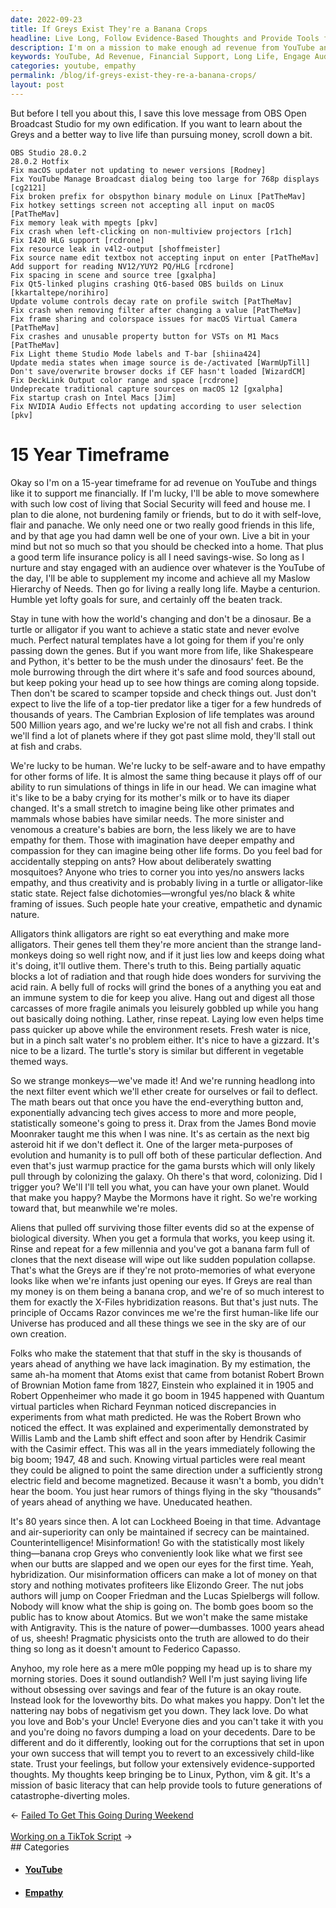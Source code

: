 ```yaml
---
date: 2022-09-23
title: If Greys Exist They're a Banana Crops
headline: Live Long, Follow Evidence-Based Thoughts and Provide Tools for Future Generations
description: I'm on a mission to make enough ad revenue from YouTube and other platforms to support myself financially over the next 15 years. My goal is to live a long life, nurture and engage with an audience, and have empathy for all life forms. I'm determined to move somewhere with a low cost of living and die alone, not burdening family or friends. I'm sharing my stories and encouraging people to do what they love, follow evidence-based thoughts, and provide tools for future generations.
keywords: YouTube, Ad Revenue, Financial Support, Long Life, Engage Audience, Empathy, Low Cost Living, Die Alone, Share Stories, Follow Evidence-Based Thoughts, Tools, Future Generations, Virtual Particles, Magnetized, Electric Field, Hybridization, Misinformation, Evidence-Based Decisions
categories: youtube, empathy
permalink: /blog/if-greys-exist-they-re-a-banana-crops/
layout: post
---
```



But before I tell you about this, I save this love message from OBS Open
Broadcast Studio for my own edification. If you want to learn about the Greys
and a better way to live life than pursuing money, scroll down a bit.

    OBS Studio 28.0.2
    28.0.2 Hotfix
    Fix macOS updater not updating to newer versions [Rodney]
    Fix YouTube Manage Broadcast dialog being too large for 768p displays [cg2121]
    Fix broken prefix for obspython binary module on Linux [PatTheMav]
    Fix hotkey settings screen not accepting all input on macOS [PatTheMav]
    Fix memory leak with mpegts [pkv]
    Fix crash when left-clicking on non-multiview projectors [r1ch]
    Fix I420 HLG support [rcdrone]
    Fix resource leak in v4l2-output [shoffmeister]
    Fix source name edit textbox not accepting input on enter [PatTheMav]
    Add support for reading NV12/YUY2 PQ/HLG [rcdrone]
    Fix spacing in scene and source tree [gxalpha]
    Fix Qt5-linked plugins crashing Qt6-based OBS builds on Linux [kkartaltepe/norihiro]
    Update volume controls decay rate on profile switch [PatTheMav]
    Fix crash when removing filter after changing a value [PatTheMav]
    Fix frame sharing and colorspace issues for macOS Virtual Camera [PatTheMav]
    Fix crashes and unusable property button for VSTs on M1 Macs [PatTheMav]
    Fix Light theme Studio Mode labels and T-bar [shiina424]
    Update media states when image source is de-/activated [WarmUpTill]
    Don't save/overwrite browser docks if CEF hasn't loaded [WizardCM]
    Fix DeckLink Output color range and space [rcdrone]
    Undeprecate traditional capture sources on macOS 12 [gxalpha]
    Fix startup crash on Intel Macs [Jim]
    Fix NVIDIA Audio Effects not updating according to user selection [pkv]

# 15 Year Timeframe

Okay so I'm on a 15-year timeframe for ad revenue on YouTube and things like it
to support me financially. If I'm lucky, I'll be able to move somewhere with
such low cost of living that Social Security will feed and house me. I plan to
die alone, not burdening family or friends, but to do it with self-love, flair
and panache. We only need one or two really good friends in this life, and by
that age you had damn well be one of your own. Live a bit in your mind but not
so much so that you should be checked into a home. That plus a good term life
insurance policy is all I need savings-wise. So long as I nurture and stay
engaged with an audience over whatever is the YouTube of the day, I'll be able
to supplement my income and achieve all my Maslow Hierarchy of Needs. Then go
for living a really long life. Maybe a centurion. Humble yet lofty goals for
sure, and certainly off the beaten track.

Stay in tune with how the world's changing and don't be a dinosaur. Be a turtle
or alligator if you want to achieve a static state and never evolve much.
Perfect natural templates have a lot going for them if you're only passing down
the genes. But if you want more from life, like Shakespeare and Python, it's
better to be the mush under the dinosaurs' feet. Be the mole burrowing through
the dirt where it's safe and food sources abound, but keep poking your head up
to see how things are coming along topside. Then don't be scared to scamper
topside and check things out. Just don't expect to live the life of a top-tier
predator like a tiger for a few hundreds of thousands of years. The Cambrian
Explosion of life templates was around 500 Million years ago, and we're lucky
we're not all fish and crabs. I think we'll find a lot of planets where if they
got past slime mold, they'll stall out at fish and crabs.

We're lucky to be human. We're lucky to be self-aware and to have empathy for
other forms of life. It is almost the same thing because it plays off of our
ability to run simulations of things in life in our head. We can imagine what
it's like to be a baby crying for its mother's milk or to have its diaper
changed. It's a small stretch to imagine being like other primates and mammals
whose babies have similar needs. The more sinister and venomous a creature's
babies are born, the less likely we are to have empathy for them. Those with
imagination have deeper empathy and compassion for they can imagine being other
life forms. Do you feel bad for accidentally stepping on ants? How about
deliberately swatting mosquitoes? Anyone who tries to corner you into yes/no
answers lacks empathy, and thus creativity and is probably living in a turtle
or alligator-like static state. Reject false dichotomies—wrongful yes/no black
& white framing of issues. Such people hate your creative, empathetic and
dynamic nature.

Alligators think alligators are right so eat everything and make more
alligators. Their genes tell them they're more ancient than the strange
land-monkeys doing so well right now, and if it just lies low and keeps doing
what it's doing, it'll outlive them. There's truth to this. Being partially
aquatic blocks a lot of radiation and that rough hide does wonders for
surviving the acid rain. A belly full of rocks will grind the bones of a
anything you eat and an immune system to die for keep you alive. Hang out and
digest all those carcasses of more fragile animals you leisurely gobbled up
while you hang out basically doing nothing. Lather, rinse repeat. Laying low
even helps time pass quicker up above while the environment resets. Fresh water
is nice, but in a pinch salt water's no problem either. It's nice to have a
gizzard. It's nice to be a lizard. The turtle's story is similar but different
in vegetable themed ways.

So we strange monkeys—we've made it! And we're running headlong into the next
filter event which we'll ether create for ourselves or fail to deflect. The
math bears out that once you have the end-everything button and, exponentially
advancing tech gives access to more and more people, statistically someone's
going to press it. Drax from the James Bond movie Moonraker taught me this when
I was nine. It's as certain as the next big asteroid hit if we don't deflect
it. One of the larger meta-purposes of evolution and humanity is to pull off
both of these particular deflection. And even that's just warmup practice for
the gama bursts which will only likely pull through by colonizing the galaxy.
Oh there's that word, colonizing. Did I trigger you? We'll I'll tell you what,
you can have your own planet. Would that make you happy? Maybe the Mormons have
it right. So we're working toward that, but meanwhile we're moles.

Aliens that pulled off surviving those filter events did so at the expense of
biological diversity. When you get a formula that works, you keep using it.
Rinse and repeat for a few millennia and you've got a banana farm full of
clones that the next disease will wipe out like sudden population collapse.
That's what the Greys are if they're not proto-memories of what everyone looks
like when we're infants just opening our eyes. If Greys are real than my money
is on them being a banana crop, and we're of so much interest to them for
exactly the X-Files hybridization reasons. But that's just nuts. The principle
of Occams Razor convinces me we're the first human-like life our Universe has
produced and all these things we see in the sky are of our own creation.

Folks who make the statement that that stuff in the sky is thousands of years
ahead of anything we have lack imagination. By my estimation, the same ah-ha
moment that Atoms exist that came from botanist Robert Brown of Brownian Motion
fame from 1827, Einstein who explained it in 1905 and Robert Oppenheimer who
made it go boom in 1945 happened with Quantum virtual particles when Richard
Feynman noticed discrepancies in experiments from what math predicted. He was
the Robert Brown who noticed the effect. It was explained and experimentally
demonstrated by Willis Lamb and the Lamb shift effect and soon after by Hendrik
Casimir with the Casimir effect. This was all in the years immediately
following the big boom; 1947, 48 and such. Knowing virtual particles were real
meant they could be aligned to point the same direction under a sufficiently
strong electric field and become magnetized. Because it wasn't a bomb, you
didn't hear the boom. You just hear rumors of things flying in the sky
“thousands” of years ahead of anything we have. Uneducated heathen.

It's 80 years since then. A lot can Lockheed Boeing in that time. Advantage and
air-superiority can only be maintained if secrecy can be maintained.
Counterintelligence! Misinformation! Go with the statistically most likely
thing—banana crop Greys who conveniently look like what we first see when our
butts are slapped and we open our eyes for the first time. Yeah, hybridization.
Our misinformation officers can make a lot of money on that story and nothing
motivates profiteers like Elizondo Greer. The nut jobs authors will jump on
Cooper Friedman and the Lucas Spielbergs will follow. Nobody will know what the
ship is going on. The bomb goes boom so the public has to know about Atomics.
But we won't make the same mistake with Antigravity. This is the nature of
power—dumbasses. 1000 years ahead of us, sheesh! Pragmatic physicists onto the
truth are allowed to do their thing so long as it doesn't amount to Federico
Capasso.

Anyhoo, my role here as a mere m0le popping my head up is to share my morning
stories. Does it sound outlandish? Well I'm just saying living life without
obsessing over savings and fear of the future is an okay route. Instead look
for the loveworthy bits. Do what makes you happy. Don't let the nattering nay
bobs of negativism get you down. They lack love. Do what you love and Bob's
your Uncle! Everyone dies and you can't take it with you and you're doing no
favors dumping a load on your decedents. Dare to be different and do it
differently, looking out for the corruptions that set in upon your own success
that will tempt you to revert to an excessively child-like state. Trust your
feelings, but follow your extensively evidence-supported thoughts. My thoughts
keep bringing be to Linux, Python, vim & git. It's a mission of basic literacy
that can help provide tools to future generations of catastrophe-diverting
moles.


<div class="post-nav"><div class="post-nav-prev"><span class="arrow">&larr;&nbsp;</span><a href="/blog/failed-to-get-this-going-during-weekend/">Failed To Get This Going During Weekend</a></div> &nbsp; <div class="post-nav-next"><a href="/blog/working-on-a-tiktok-script/">Working on a TikTok Script</a><span class="arrow">&nbsp;&rarr;</span></div></div>
## Categories

<ul>
<li><h4><a href='/youtube/'>YouTube</a></h4></li>
<li><h4><a href='/empathy/'>Empathy</a></h4></li></ul>